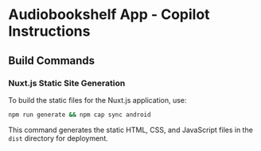 # Audiobookshelf App - Copilot Instructions

## Build Commands

### Nuxt.js Static Site Generation
To build the static files for the Nuxt.js application, use:
```bash
npm run generate && npm cap sync android
```

This command generates the static HTML, CSS, and JavaScript files in the `dist` directory for deployment.
